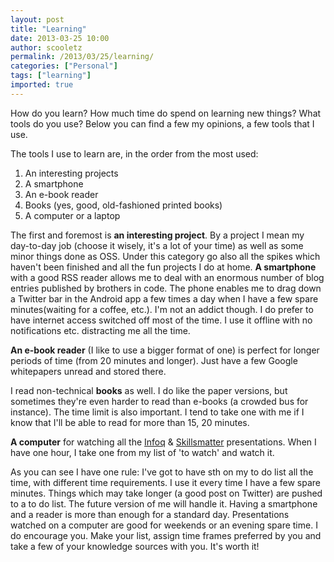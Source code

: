 ```yaml
---
layout: post
title: "Learning"
date: 2013-03-25 10:00
author: scooletz
permalink: /2013/03/25/learning/
categories: ["Personal"]
tags: ["learning"]
imported: true
---
```


How do you learn? How much time do spend on learning new things? What tools do you use? Below you can find a few my opinions, a few tools that I use.

The tools I use to learn are, in the order from the most used:

1. An interesting projects
1. A smartphone
1. An e-book reader
1. Books (yes, good, old-fashioned printed books)
1. A computer or a laptop

The first and foremost is **an interesting project**. By a project I mean my day-to-day job (choose it wisely, it's a lot of your time) as well as some minor things done as OSS. Under this category go also all the spikes which haven't been finished and all the fun projects I do at home.
**A smartphone** with a good RSS reader allows me to deal with an enormous number of blog entries published by brothers in code. The phone enables me to drag down a Twitter bar in the Android app a few times a day when I have a few spare minutes(waiting for a coffee, etc.). I'm not an addict though. I do prefer to have internet access switched off most of the time. I use it offline with no notifications etc. distracting me all the time.

**An e-book reader** (I like to use a bigger format of one) is perfect for longer periods of time (from 20 minutes and longer). Just have a few Google whitepapers unread and stored there.

I read non-technical **books** as well. I do like the paper versions, but sometimes they're even harder to read than e-books (a crowded bus for instance). The time limit is also important. I tend to take one with me if I know that I'll be able to read for more than 15, 20 minutes.

**A computer** for watching all the [Infoq](http://www.infoq.com/) & [Skillsmatter](http://skillsmatter.com/) presentations. When I have one hour, I take one from my list of 'to watch' and watch it.

As you can see I have one rule: I've got to have sth on my to do list all the time, with different time requirements. I use it every time I have a few spare minutes. Things which may take longer (a good post on Twitter) are pushed to a to do list. The future version of me will handle it. Having a smartphone and a reader is more than enough for a standard day. Presentations watched on a computer are good for weekends or an evening spare time. I do encourage you. Make your list, assign time frames preferred by you and take a few of your knowledge sources with you. It's worth it!
